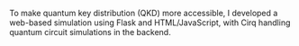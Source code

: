 To make quantum key distribution (QKD) more accessible, I developed a web-based simulation using Flask and HTML/JavaScript, with Cirq handling quantum circuit simulations in the backend.